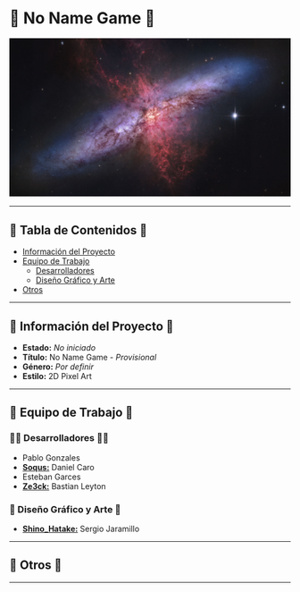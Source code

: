 # 👾 No Name Game 👾
![Wallpaper Pattern](Wallpaper/wallhaven-39vx9y.jpg)

----
## 🔎 Tabla de Contenidos 🔎
- [Información del Proyecto](https://github.com/ze3ck/NoNameGame?tab=readme-ov-file#-informaci%C3%B3n-del-proyecto-)
- [Equipo de Trabajo](https://github.com/ze3ck/NoNameGame?tab=readme-ov-file#-equipo-de-trabajo-)
    - [Desarrolladores](https://github.com/ze3ck/NoNameGame?tab=readme-ov-file#-desarrolladores-)
    - [Diseño Gráfico y Arte](https://github.com/ze3ck/NoNameGame?tab=readme-ov-file#-dise%C3%B1o-gr%C3%A1fico-y-arte-)
- [Otros](https://github.com/ze3ck/NoNameGame/blob/main/README.md#-otros-)
----
## 📖 Información del Proyecto 📖
- **Estado:** _No iniciado_
- **Título:** No Name Game - _Provisional_
- **Género:** _Por definir_
- **Estilo:** 2D Pixel Art
----
## 👤 Equipo de Trabajo 👤
### 👨‍💻 Desarrolladores 👨‍💻
- Pablo Gonzales 
- [**Soqus:**](https://github.com/soqus) Daniel Caro 
- Esteban Garces 
- [**Ze3ck:**](https://github.com/ze3ck) Bastian Leyton 
### 🎨 Diseño Gráfico y Arte 🎨
- [**Shino_Hatake:**](https://github.com/Shino-Hatake) Sergio Jaramillo 
----
## 🌌 Otros 🌌
----
